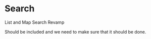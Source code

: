 Search
======

List and Map Search Revamp

Should be included and we need to make sure that it should be done.  

